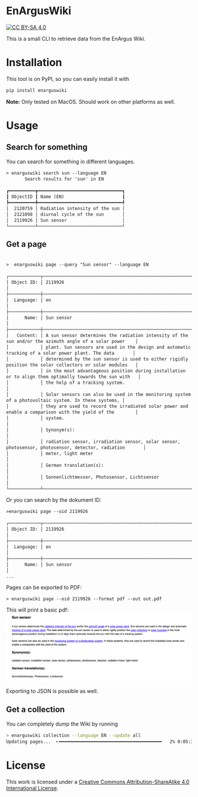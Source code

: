 # EnArgusWiki

[![CC BY-SA 4.0][cc-by-sa-shield]][cc-by-sa]

This is a small CLI to retrieve data from the EnArgus Wiki.

# Installation

This tool is on PyPI, so you can easily install it with

```python
pip install enarguswiki
```

**Note:** Only tested on MacOS. Should work on other platforms as well.

# Usage

## Search for something

You can search for something in different languages.

```shell
> enarguswiki search sun --language EN
       Search results for 'sun' in EN

┏━━━━━━━━━━┳━━━━━━━━━━━━━━━━━━━━━━━━━━━━━━━━┓
┃ ObjectID ┃ Name (EN)                      ┃
┡━━━━━━━━━━╇━━━━━━━━━━━━━━━━━━━━━━━━━━━━━━━━┩
│  2120759 │ Radiation intensity of the sun │
│  2121098 │ diurnal cycle of the sun       │
│  2119926 │ Sun sensor                     │
└──────────┴────────────────────────────────┘
````

## Get a page

```shell

>  enarguswiki page --query "Sun sensor" --language EN

┌────────────┬─────────────────────────────────────────────────────────────────────────────────────────────────────────┐
│ Object ID: │ 2119926                                                                                                 │
├────────────┼─────────────────────────────────────────────────────────────────────────────────────────────────────────┤
│  Language: │ en                                                                                                      │
├────────────┼─────────────────────────────────────────────────────────────────────────────────────────────────────────┤
│      Name: │ Sun sensor                                                                                              │
├────────────┼─────────────────────────────────────────────────────────────────────────────────────────────────────────┤
│   Content: │ A sun sensor determines the radiation intensity of the sun and/or the azimuth angle of a solar power    │
│            │ plant. Sun sensors are used in the design and automatic tracking of a solar power plant. The data       │
│            │ determined by the sun sensor is used to either rigidly position the solar collectors or solar modules   │
│            │ in the most advantageous position during installation or to align them optimally towards the sun with   │
│            │ the help of a tracking system.                                                                          │
│            │ Solar sensors can also be used in the monitoring system of a photovoltaic system. In these systems, │
│            │ they are used to record the irradiated solar power and enable a comparison with the yield of the        │
│            │ system.                                                                                                 │
│            │ Synonym(s):                                                                                             │
│            │ radiation sensor, irradiation sensor, solar sensor, photosensor, photosensor, detector, radiation       │
│            │ meter, light meter                                                                                      │
│            │ German translation(s):                                                                                  │
│            │ Sonnenlichtmesser, Photosensor, Lichtsensor                                                             │
└────────────┴─────────────────────────────────────────────────────────────────────────────────────────────────────────┘
```

Or you can search by the dokument ID:

```shell
>enarguswiki page --oid 2119926

┌────────────┬─────────────────────────────────────────────────────────────────────────────────────────────────────────┐
│ Object ID: │ 2119926                                                                                                 │
├────────────┼─────────────────────────────────────────────────────────────────────────────────────────────────────────┤
│  Language: │ en                                                                                                      │
├────────────┼─────────────────────────────────────────────────────────────────────────────────────────────────────────┤
│      Name: │ Sun sensor                                                                                              │
...
```

Pages can be exported to PDF:

```shell
> enarguswiki page --oid 2119926 --format pdf --out out.pdf
```

This will print a basic pdf:
![](static/sun-sensor.png)

Exporting to JSON is possible as well.

## Get a collection

You can completely dump the Wiki by running

```bash
> enarguswiki collection --language EN --update all
Updating pages...  ╸━━━━━━━━━━━━━━━━━━━━━━━━━━━━━━━━━━━━━━━   2% 0:05:30
````

# License

This work is licensed under a
[Creative Commons Attribution-ShareAlike 4.0 International License][cc-by-sa].

[cc-by-sa]: http://creativecommons.org/licenses/by-sa/4.0/
[cc-by-sa-shield]: https://img.shields.io/badge/License-CC%20BY--SA%204.0-lightgrey.svg
